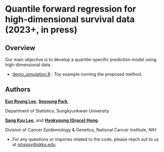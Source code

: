 # Quantile forward regression for high-dimensional survival data (2023+, in press)



## Overview

Our main objective is to develop a quantile-specific prediction model using high-dimensional data. 

- [demo_simulation.R](https://github.com/younghhk/software/blob/master/QFR/demo.R)
: Toy example running the proposed method.



## Authors

   [**Eun Ryung Lee**](https://sites.google.com/view/eunryunglee/home), [**Seyoung Park**](https://sites.google.com/view/seyoungpark/home),

 Department of Statistics, Sungkyunkwan University 
 
  [**Sang Kyu Lee**](),  and [**Hyokyoung (Grace) Hong**](https://dceg.cancer.gov/about/staff-directory/hong-grace)
 
 Division of Cancer Epidemiology & Genetics, National Cancer Institute, NIH


* For any questions or inquiries related to the code, please reach out to us at ishspsy@skku.edu.

